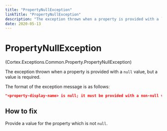 ```yaml
---
title: "PropertyNullException"
linkTitle: "PropertyNullException"
description: "The exception thrown when a property is provided with a `null` value, but a value is required."
date: 2020-05-13
---
```


# PropertyNullException

<p class="namespace">(Cortex.Exceptions.Common.Property.PropertyNullException)</p>

The exception thrown when a property is provided with a `null` value, but a value is required.

The format of the exception message is as follows:  

```json
"<property-display-name> is null; it must be provided with a non-null value"
```

## How to fix

Provide a value for the property which is not `null`.
